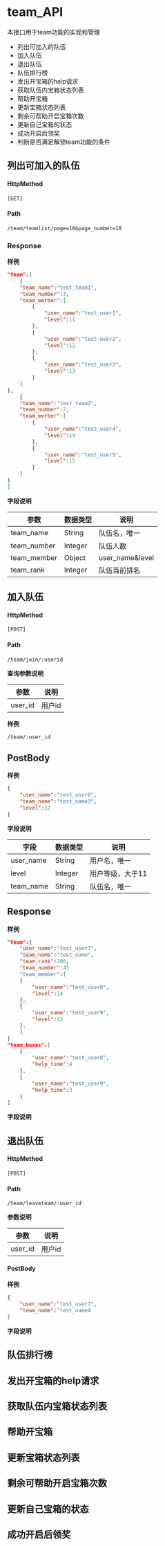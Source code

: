 # team_API

 本接口用于team功能的实现和管理

 - 列出可加入的队伍
 - 加入队伍
 - 退出队伍
 - 队伍排行榜
 - 发出开宝箱的help请求
 - 获取队伍内宝箱状态列表
 - 帮助开宝箱
 - 更新宝箱状态列表
 - 剩余可帮助开启宝箱次数
 - 更新自己宝箱的状态
 - 成功开启后领奖
 - 判断是否满足解锁team功能的条件

## 列出可加入的队伍

#### HttpMethod

```http
[GET]
```

#### Path

```http
/team/teamlist/page=10&page_number=10
```

###  Response

**样例**

```json
"team":[
    {
    "team_name":"test_team1",
    "team_number":3,
    "team_merber":[
        {
            "user_name":"test_user1",
            "level":11
        },
        {
            "user_name":"test_user2",
            "level":12
        },
        {
            "user_name":"test_user3",
            "level":13
        }
    ]
},
    {
    "team_name":"test_team2",
    "team_number":2,
    "team_merber":[
        {
            "user_name":"test_user4",
            "level":14
        },
        {
            "user_name":"test_user5",
            "level":15
        }
    ]
}
]
```

 **字段说明**

| 参数        | 数据类型 | 说明            |
| ----------- | -------- | --------------- |
| team_name   | String   | 队伍名，唯一    |
| team_number | Integer  | 队伍人数        |
| team_member | Object   | user_name&level |
| team_rank   | Integer  | 队伍当前排名    |

## 加入队伍

#### HttpMethod

```http
[POST]
```

#### Path

```http
/team/join/:userid
```

**查询参数说明**

| 参数    | 说明   |
| ------- | ------ |
| user_id | 用户id |

**样例**

```
/team/:user_id
```

## PostBody

**样例**

```json
{
    "user_name":"test_user6",
    "team_name":"test_name3",
    "level":12
}
```

**字段说明**

| 字段      | 数据类型 | 说明             |
| --------- | -------- | ---------------- |
| user_name | String   | 用户名，唯一     |
| level     | Integer  | 用户等级，大于11 |
| team_name | String   | 队伍名，唯一     |

## Response

**样例**

```json
"team":{
    "user_name":"test_user7",
    "team_name":"test_name",
    "team_rank":200,
    "team_number":45
    "team_member":[
    {
        "user_name":"test_user8",
        "level":14
	},
    {
		"user_name":"test_user9",
        "level":13
    },
    ]
}
"team_boxes":[
    {
        "user_name":"test_user8",
        "help_time":4
    },
    {
        "user_name":"test_user9",
        "help_time":3
    }
]
```

**字段说明**

## 退出队伍

#### HttpMethod

```http
[POST]
```

#### Path

```http
/team/leaveteam/:user_id
```

**参数说明**

|参数|说明|
|-------|------|
|user_id|用户id|

#### PostBody

**样例**

```json
{
    "user_name":"test_user7",
    "team_name":"test_name4
}
```

**字段说明**

## 队伍排行榜

## 发出开宝箱的help请求

## 获取队伍内宝箱状态列表

## 帮助开宝箱

## 更新宝箱状态列表

## 剩余可帮助开启宝箱次数

## 更新自己宝箱的状态

## 成功开启后领奖